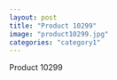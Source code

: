 ```yaml
---
layout: post
title: "Product 10299"
image: "product10299.jpg"
categories: "category1"
---
```

Product 10299
